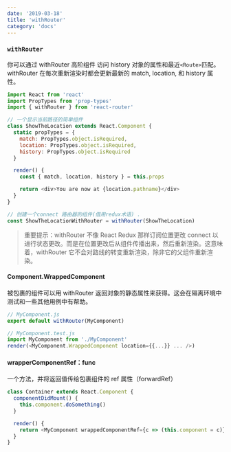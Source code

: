 ```yaml
---
date: '2019-03-18'
title: 'withRouter'
category: 'docs'
---
```


### `withRouter`

你可以通过 withRouter 高阶组件 访问 history 对象的属性和最近`<Route>`匹配。withRouter 在每次重新渲染时都会更新最新的 match, location, 和 history 属性。

```js
import React from 'react'
import PropTypes from 'prop-types'
import { withRouter } from 'react-router'

// 一个显示当前路径的简单组件
class ShowTheLocation extends React.Component {
  static propTypes = {
    match: PropTypes.object.isRequired,
    location: PropTypes.object.isRequired,
    history: PropTypes.object.isRequired
  }

  render() {
    const { match, location, history } = this.props

    return <div>You are now at {location.pathname}</div>
  }
}

// 创建一个connect 路由器的组件(借用redux术语) .
const ShowTheLocationWithRouter = withRouter(ShowTheLocation)
```

> 重要提示：withRouter 不像 React Redux 那样订阅位置更改 connect 以进行状态更改。而是在位置更改后从<Router>组件传播出来，然后重新渲染。这意味着，withRouter 它不会对路线的转变重新渲染，除非它的父组件重新渲染。

#### Component.WrappedComponent

被包裹的组件可以用 withRouter 返回对象的静态属性来获得。这会在隔离环境中测试和一些其他用例中有帮助。

```js
// MyComponent.js
export default withRouter(MyComponent)

// MyComponent.test.js
import MyComponent from './MyComponent'
render(<MyComponent.WrappedComponent location={{...}} ... />)

```

#### wrapperComponentRef：func

一个方法，并将返回值传给包裹组件的 ref 属性（forwardRef）

```js
class Container extends React.Component {
  componentDidMount() {
    this.component.doSomething()
  }

  render() {
    return <MyComponent wrappedComponentRef={c => (this.component = c)} />
  }
}
```
